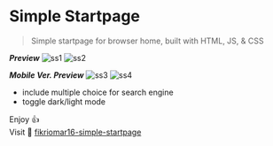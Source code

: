 # Simple Startpage

> Simple startpage for browser home, built with HTML, JS, & CSS

***Preview***
![ss1](https://i.imgur.com/q1dC3Mh.png)
![ss2](https://i.imgur.com/GB4kUNQ.png)

***Mobile Ver. Preview***
![ss3](https://i.imgur.com/Qb0wNae.jpg)
![ss4](https://i.imgur.com/9d1vBJ7.jpg)

* include multiple choice for search engine
* toggle dark/light mode

Enjoy :+1:<br>
Visit :rocket: [fikriomar16-simple-startpage](https://git.io/omar-startpage/)
